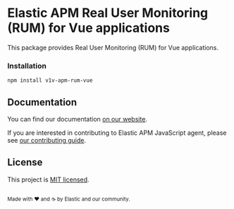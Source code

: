 # Elastic APM Real User Monitoring (RUM) for Vue applications

This package provides Real User Monitoring (RUM) for Vue applications.

### Installation

```
npm install v1v-apm-rum-vue
```

## Documentation
You can find our documentation [on our website](https://www.elastic.co/guide/en/apm/agent/rum-js/current/index.html).

If you are interested in contributing to Elastic APM JavaScript agent, please see [our contributing guide](CONTRIBUTING.md).


## License
This project is [MIT licensed](LICENSE).

<sup><br>Made with ♥️ and ☕️ by Elastic and our community.</sup>
```
